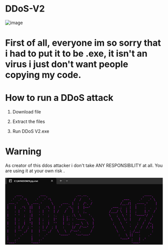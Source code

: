 # DDoS-V2

 ![image](https://github.com/user-attachments/assets/d8fe5aac-76b8-4886-8c57-1991dd381dcd)

# First of all, everyone im so sorry that i had to put it to be .exe, it isn't an virus i just don't want people copying my code.


# How to run a DDoS attack

1. Download file

2. Extract the files

3. Run DDoS V2.exe 

# Warning

As creator of this ddos attacker i don't take ANY RESPONSIBILITY at all.
You are using it at your own risk .

![Banner](./image/banner.jpg)
